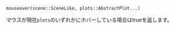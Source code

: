 ```
mouseover(scene::SceneLike, plots::AbstractPlot...)
```

マウスが現在`plots`のいずれかにホバーしている場合はtrueを返します。
